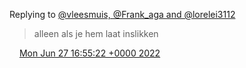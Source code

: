 Replying to [@vleesmuis, @Frank\_aga and @lorelei3112](https://twitter.com/vleesmuis/status/1541407426364116994)

> alleen als je hem laat inslikken

<img src="../../media/tweet.ico" width="12" /> [Mon Jun 27 16:55:22 +0000 2022](https://twitter.com/DromerDenker/status/1541465220044001282)